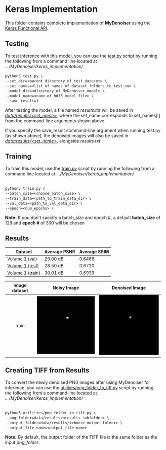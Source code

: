 # Keras Implementation

This folder contains complete implementation of **MyDenoiser** using the 
[Keras Functional API](https://keras.io/guides/functional_api/).

## Testing

To test inference with this model, you can use the [test.py](test.py) script by 
running the following from a command line located at *.../MyDenoiser/keras_implementation/*

```
python3 test.py \
--set_dir=<parent_directory_of_test_dataset> \
--set_names=<list_of_names_of_dataset_folders_to_test_on> \
--model_dir=<directory_of_MyDenoiser_model> \
--model_name=<name_of_hdf5_model_file> \
--save_result=1

```

After testing the model, a file named *results.txt* will be saved in [*data/results/<set_name>*](data/results), 
where the set_name corresponds to set_names[i] from the command-line arguments shown above.  

If you specify the save_result command-line argument when running test.py (as shown above),
the denoised images will also be saved in [*data/results/<set_name>*](data/results), alongside *results.txt*


## Training

To train this model, use the [train.py](train.py) script by running the following from 
a command line located at *.../MyDenoiser/keras_implementation/*

```

python3 train.py /
--batch_size=<choose_batch_size> \
--train_data=<path_to_train_data_dir> \
--val_data=<path_to_val_data_dir> \
--epoch=<num_epochs> \

```
**Note:** If you don't specify a batch_size and epoch #, a default **batch_size** of 128 and **epoch #** of 300 will be chosen

## Results

| Dataset                                                     | Average PSNR | Average SSIM |
|-------------------------------------------------------------|--------------|--------------|
| [Volume 1 (val)](keras_implementation/data/Volume1/val)     | 29.00 dB     | 0.6466       |
| [Volume 1 (test)](keras_implementation/data/Volume1/test)   | 28.50 dB     | 0.6720       |
| [Volume 1 (train)](keras_implementation/data/Volume1/train) | 30.01 dB     | 0.6939       |

| Image dataset | Noisy Image                           | Denoised Image                          |
|:-------------:|:-------------------------------------:|:---------------------------------------:|
| train         | ![](resources/BlurryMRItrain.gif)     | ![](resources/DenoisedMRItrain.gif)     |


## Creating TIFF from Results

To convert the newly denoised PNG images after using MyDenoiser for inference, you can use the 
[utilities/png_folder_to_tiff.py](utilities/png_folder_to_tiff.py) script by running the following
from a command line located at *.../MyDenoiser/keras_implementation/*

```

python3 utilities/png_folder_to_tiff.py \
--png_folder=data/results/<results_subfolder> \
--output_folder=data/results/<choose_output_folder> \
--output_file_name=<output_file_name>

```

**Note:** By default, the output folder of the TIFF file is the same folder as the input *png_folder*.
